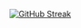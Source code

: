 [![GitHub Streak](https://github-readme-streak-stats.herokuapp.com?user=IbraChar03&theme=prussian&hide_border=true&date_format=j%2Fn%5B%2FY%5D)](https://git.io/streak-stats)

